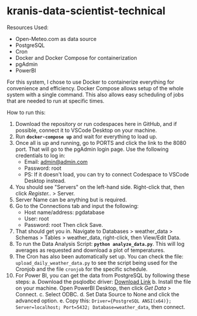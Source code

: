# kranis-data-scientist-technical

Resources Used:
- Open-Meteo.com as data source
- PostgreSQL
- Cron
- Docker and Docker Compose for containerization
- pgAdmin
- PowerBI

For this system, I chose to use Docker to containerize everything for convenience and efficiency. Docker Compose allows setup of the whole system with a single command. This also allows easy scheduling of jobs that are needed to run at specific times. 


How to run this:

1. Download the repository or run codespaces here in GitHub, and if possible, connect it to VSCode Desktop on your machine. 
2. Run **`docker-compose up`** and wait for everything to load up.
3. Once all is up and running, go to PORTS and click the link to the 8080 port. That will go to the pgAdmin login page. Use the following credentials to log in:
    - Email: admin@admin.com
    - Password: root
    - PS: If it doesn't load, you can try to connect Codespace to VSCode Desktop instead.
4. You should see "Servers" on the left-hand side. Right-click that, then click *Register..* > Server.
5. Server Name can be anything but is required.
6. Go to the Connections tab and input the following:
    - Host name/address: pgdatabase
    - User: root
    - Password: root
    Then click Save.
7. That should get you in. Navigate to Databases > weather_data > Schemas > Tables > weather_data, right-click, then View/Edit Data.
8. To run the Data Analysis Script: **`python analyze_data.py`**. This will log averages as requested and download a plot of temperatures.
9. The Cron has also been automatically set up. You can check the file: `upload_daily_weather_data.py` to see the script being used for the Cronjob and the file `cronjob` for the specific schedule.
10. For Power BI, you can get the data from PostgreSQL by following these steps:
      a. Download the psqlodbc driver: [Download Link](https://ftp.postgresql.org/pub/odbc/releases/REL-17_00_0004-mimalloc/psqlodbc-setup.exe)
      b. Install the file on your machine. Open PowerBI Desktop, then click *Get Data* > Connect.
      c. Select ODBC.
      d. Set Data Source to None and click the advanced option.
      e. Copy this: `Driver={PostgreSQL ANSI(x64)}; Server=localhost; Port=5432; Database=weather_data`, then connect.
